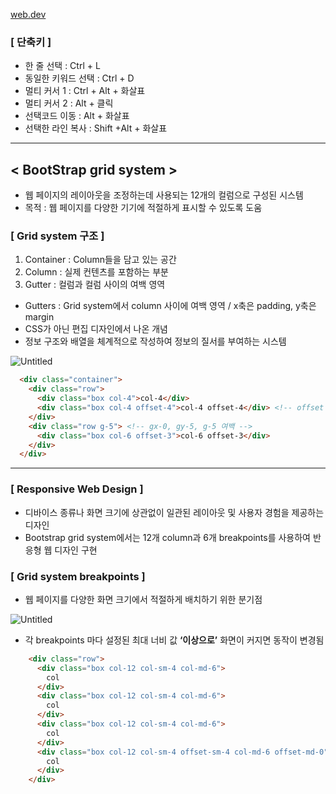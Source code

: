 [web.dev](https://web.dev/?hl=ko)

### [ 단축키 ]

- 한 줄 선택 : Ctrl + L
- 동일한 키워드 선택 : Ctrl + D
- 멀티 커서 1 : Ctrl + Alt + 화살표
- 멀티 커서 2 : Alt + 클릭
- 선택코드 이동 : Alt + 화살표
- 선택한 라인 복사 : Shift  +Alt + 화살표

---

## < BootStrap grid system >

- 웹 페이지의 레이아웃을 조정하는데 사용되는 12개의 컬럼으로 구성된 시스템
- 목적 : 웹 페이지를 다양한 기기에 적절하게 표시할 수 있도록 도움

### [ Grid system 구조 ]

1. Container : Column들을 담고 있는 공간
2. Column : 실제 컨텐츠를 포함하는 부분
3. Gutter : 컬럼과 컬럼 사이의 여백 영역
- Gutters : Grid system에서 column 사이에 여백 영역 / x축은 padding, y축은 margin
- CSS가 아닌 편집 디자인에서 나온 개념
- 정보 구조와 배열을 체계적으로 작성하여 정보의 질서를 부여하는 시스템

![Untitled](https://prod-files-secure.s3.us-west-2.amazonaws.com/d19f9ad3-44f2-4548-913d-7640fdb34526/51f3e96a-b639-455d-9d2b-a5060123060e/Untitled.png)

```html
  <div class="container">
    <div class="row">
      <div class="box col-4">col-4</div>
      <div class="box col-4 offset-4">col-4 offset-4</div> <!-- offset 상쇄 -->
    </div>
    <div class="row g-5"> <!-- gx-0, gy-5, g-5 여백 -->
      <div class="box col-6 offset-3">col-6 offset-3</div>
    </div>
  </div>
```

---

### [ Responsive Web Design ]

- 디바이스 종류나 화면 크기에 상관없이 일관된 레이아웃 및 사용자 경험을 제공하는 디자인
- Bootstrap grid system에서는 12개 column과 6개 breakpoints를 사용하여 반응형 웹 디자인 구현

### [ Grid system breakpoints ]

- 웹 페이지를 다양한 화면 크기에서 적절하게 배치하기 위한 분기점

![Untitled](https://prod-files-secure.s3.us-west-2.amazonaws.com/d19f9ad3-44f2-4548-913d-7640fdb34526/31b90016-f647-4326-8e2e-55e34577980d/Untitled.png)

- 각 breakpoints 마다 설정된 최대 너비 값 **‘이상으로’** 화면이 커지면 동작이 변경됨

```html
    <div class="row">
      <div class="box col-12 col-sm-4 col-md-6">
        col
      </div>
      <div class="box col-12 col-sm-4 col-md-6">
        col
      </div>
      <div class="box col-12 col-sm-4 col-md-6">
        col
      </div>
      <div class="box col-12 col-sm-4 offset-sm-4 col-md-6 offset-md-0">
        col
      </div>
    </div>
```